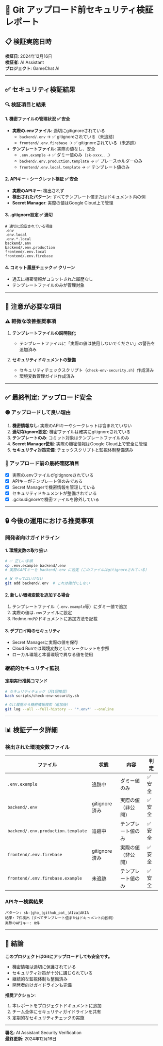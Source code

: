 # 🔐 Git アップロード前セキュリティ検証レポート

## 📋 検証実施日時
**検証日**: 2024年12月16日  
**検証者**: AI Assistant  
**プロジェクト**: GameChat AI  

---

## ✅ セキュリティ検証結果

### 🔍 検証項目と結果

#### 1. 機密ファイルの管理状況 ✅ **安全**
- **実際の.envファイル**: 適切にgitignoreされている
  - `backend/.env` → ✅ gitignoreされている（未追跡）
  - `frontend/.env.firebase` → ✅ gitignoreされている（未追跡）
- **テンプレートファイル**: 実際の値なし、安全
  - `.env.example` → ✅ ダミー値のみ（`sk-xxxx...`）
  - `backend/.env.production.template` → ✅ プレースホルダーのみ
  - `frontend/.env.local.template` → ✅ テンプレート値のみ

#### 2. APIキー・シークレット検証 ✅ **安全**
- **実際のAPIキー**: 検出されず
- **検出されたパターン**: すべてテンプレート値またはドキュメント内の例
- **Secret Manager**: 実際の値はGoogle Cloud上で管理

#### 3. .gitignore設定 ✅ **適切**
```gitignore
# 適切に設定されている項目
.env
.env.local
.env.*.local
backend/.env
backend/.env.production
frontend/.env.local
frontend/.env.firebase
```

#### 4. コミット履歴チェック ✅ **クリーン**
- 過去に機密情報がコミットされた履歴なし
- テンプレートファイルのみが管理対象

---

## 🚨 注意が必要な項目

### ⚠️ 軽微な改善推奨事項

1. **テンプレートファイルの説明強化**
   - テンプレートファイルに「実際の値は使用しないでください」の警告を追加済み

2. **セキュリティドキュメントの整備**
   - セキュリティチェックスクリプト（`check-env-security.sh`）作成済み
   - 環境変数管理ガイド作成済み

---

## ✅ **最終判定: アップロード安全**

### 🟢 アップロードして良い理由

1. **機密情報なし**: 実際のAPIキーやシークレットは含まれていない
2. **適切なignore設定**: 機密ファイルは確実にgitignoreされている
3. **テンプレートのみ**: コミット対象はテンプレートファイルのみ
4. **Secret Manager使用**: 実際の機密情報はGoogle Cloud上で安全に管理
5. **セキュリティ対策完備**: チェックスクリプトと監視体制整備済み

### 📝 アップロード前の最終確認項目

- [x] 実際の.envファイルがgitignoreされている
- [x] APIキーがテンプレート値のみである
- [x] Secret Managerで機密情報を管理している
- [x] セキュリティドキュメントが整備されている
- [x] .gcloudignoreで機密ファイルを除外している

---

## 🔒 今後の運用における推奨事項

### 開発者向けガイドライン

#### 1. 環境変数の取り扱い
```bash
# ✅ 正しい手順
cp .env.example backend/.env
# 実際のAPIキーを backend/.env に設定（このファイルはgitignoreされている）

# ❌ やってはいけない
git add backend/.env  # これは絶対にしない
```

#### 2. 新しい環境変数を追加する場合
1. テンプレートファイル（`.env.example`等）にダミー値で追加
2. 実際の値は`.env`ファイルに設定
3. Redme.mdやドキュメントに追加方法を記載

#### 3. デプロイ時のセキュリティ
- Secret Managerに実際の値を保存
- Cloud Runでは環境変数としてシークレットを参照
- ローカル環境と本番環境で異なる値を使用

### 継続的セキュリティ監視

#### 定期実行推奨コマンド
```bash
# セキュリティチェック（月1回推奨）
bash scripts/check-env-security.sh

# Git履歴から機密情報検索（追加後）
git log --all --full-history -- '*.env*' --oneline
```

---

## 📊 検証データ詳細

### 検出された環境変数ファイル
| ファイル | 状態 | 内容 | 判定 |
|---------|------|------|------|
| `.env.example` | 追跡中 | ダミー値のみ | ✅ 安全 |
| `backend/.env` | gitignore済み | 実際の値（非公開） | ✅ 安全 |
| `backend/.env.production.template` | 追跡中 | テンプレート値のみ | ✅ 安全 |
| `frontend/.env.firebase` | gitignore済み | 実際の値（非公開） | ✅ 安全 |
| `frontend/.env.firebase.example` | 未追跡 | テンプレート値のみ | ✅ 安全 |

### APIキー検索結果
```
パターン: sk-|gho_|github_pat_|AIza|AKIA
結果: 7件検出（すべてテンプレート値またはドキュメント内説明）
実際のAPIキー: 0件
```

---

## 🎯 結論

**このプロジェクトはGitにアップロードしても安全です。**

- 機密情報は適切に保護されている
- セキュリティ対策が十分に講じられている  
- 継続的な監視体制も整備済み
- 開発者向けガイドラインも完備

**推奨アクション**: 
1. 本レポートをプロジェクトドキュメントに追加
2. チーム全体にセキュリティガイドラインを共有
3. 定期的なセキュリティチェックの実施

---

**署名**: AI Assistant Security Verification  
**最終更新**: 2024年12月16日
